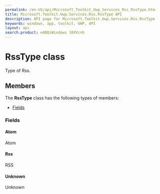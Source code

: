 ```yaml
---
permalink: /en-US/api/Microsoft_Toolkit_Uwp_Services_Rss_RssType.htm
title: Microsoft.Toolkit.Uwp.Services.Rss.RssType API 
description: API page for Microsoft.Toolkit.Uwp.Services.Rss.RssType
keywords: windows, app, toolkit, UWP, API
layout: api
search.product: eADQiWindows 10XVcnh
---
```



# RssType class

Type of Rss.

## Members

The **RssType** class has the following types of members:

* [Fields](#Fields)

### Fields

#### Atom

Atom



#### Rss

RSS



#### Unknown

Unknown


